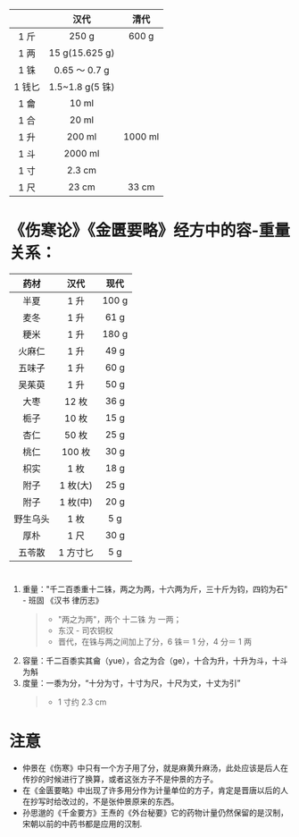 |        |      汉代       |  清代   |
| :----: | :-------------: | :-----: |
|  1 斤  |      250 g      |  600 g  |
|  1 两  | 15 g(15.625 g)  |         |
|  1 铢  |  0.65 ～ 0.7 g  |         |
| 1 钱匕 | 1.5~1.8 g(5 铢) |         |
|  1 龠  |      10 ml      |         |
|  1 合  |      20 ml      |         |
|  1 升  |     200 ml      | 1000 ml |
|  1 斗  |     2000 ml     |         |
|  1 寸  |     2.3 cm      |         |
|  1 尺  |      23 cm      |  33 cm  |

# 《伤寒论》《金匮要略》经方中的容-重量关系：

|   药材   |   汉代   | 现代  |
| :------: | :------: | :---: |
|   半夏   |   1 升   | 100 g |
|   麦冬   |   1 升   | 61 g  |
|   粳米   |   1 升   | 180 g |
|  火麻仁  |   1 升   | 49 g  |
|  五味子  |   1 升   | 60 g  |
|  吴茱萸  |   1 升   | 50 g  |
|   大枣   |  12 枚   | 36 g  |
|   栀子   |  10 枚   | 15 g  |
|   杏仁   |  50 枚   | 25 g  |
|   桃仁   |  100 枚  | 30 g  |
|   枳实   |   1 枚   | 18 g  |
|   附子   | 1 枚(大) | 25 g  |
|   附子   | 1 枚(中) | 20 g  |
| 野生乌头 |   1 枚   |  5 g  |
|   厚朴   |   1 尺   | 30 g  |
|  五苓散  | 1 方寸匕 |  5 g  |

#

1. 重量："千二百黍重十二铢，两之为两，十六两为斤，三十斤为钧，四钧为石" - 班固 《汉书 律历志》
   > - "两之为两"，两个 十二铢 为 一两；
   > - 东汉 - 司农铜权
   > - 晋代，在铢与两之间加上了分，6 铢＝ 1 分，4 分＝ 1 两
2. 容量：千二百黍实其龠（yue），合之为合（ge），十合为升，十升为斗，十斗为斛
3. 度量：一黍为分，“十分为寸，十寸为尺，十尺为丈，十丈为引”
   > - 1 寸约 2.3 cm

# 注意

- 仲景在《伤寒》中只有一个方子用了分，就是麻黄升麻汤，此处应该是后人在传抄的时候进行了换算，或者这张方子不是仲景的方子。
- 在《金匮要略》中出现了许多用分作为计量单位的方子，肯定是晋唐以后的人在抄写时给改过的，不是张仲景原来的东西。
- 孙思邈的《千金要方》王焘的《外台秘要》它的药物计量仍然保留的是汉制，宋朝以前的中药书都是应用的汉制.
